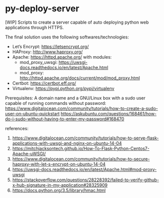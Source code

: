 # py-deploy-server
[WIP]
Scripts to create a server capable of auto deploying python web applications through HTTPS.

The final solution uses the following softwares/technologies:

- Let’s Encrypt: https://letsencrypt.org/
- HAProxy: http://www.haproxy.org/
- Apache: https://httpd.apache.org/ with modules:
  - mod_proxy_uwsgi: https://uwsgi-docs.readthedocs.io/en/latest/Apache.html
  - mod_proxy: http://httpd.apache.org/docs/current/mod/mod_proxy.html
- Certbot: https://certbot.eff.org/
- Virtualenv: https://pypi.python.org/pypi/virtualenv

Prerequisites: A domain name and a GNU/Linux box with a sudo user capable of running commands without password:
https://www.digitalocean.com/community/tutorials/how-to-create-a-sudo-user-on-ubuntu-quickstart
https://askubuntu.com/questions/168461/how-do-i-sudo-without-having-to-enter-my-password#168470


references:

1. https://www.digitalocean.com/community/tutorials/how-to-serve-flask-applications-with-uwsgi-and-nginx-on-ubuntu-14-04
1. https://mitchjacksontech.github.io/How-To-Flask-Python-Centos7-Apache-uWSGI/
1. https://www.digitalocean.com/community/tutorials/how-to-secure-haproxy-with-let-s-encrypt-on-ubuntu-14-04
1. https://uwsgi-docs.readthedocs.io/en/latest/Apache.html#mod-proxy-uwsgi
1. https://stackoverflow.com/questions/28228392/failed-to-verify-github-x-hub-signature-in-my-application#28325909
1. https://docs.python.org/3.5/library/hmac.html
